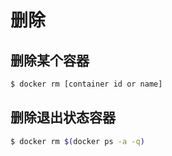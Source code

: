 # 删除
## 删除某个容器
```bash
$ docker rm [container id or name]
```

## 删除退出状态容器
```bash
$ docker rm $(docker ps -a -q)
```